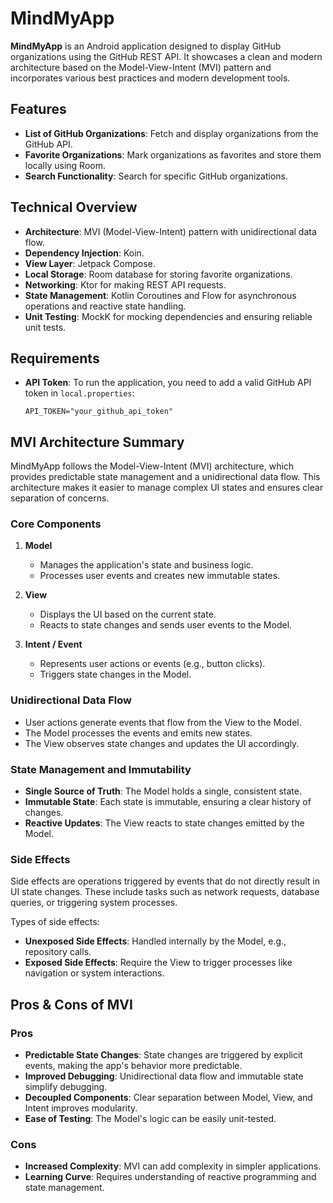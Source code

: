 # MindMyApp

**MindMyApp** is an Android application designed to display GitHub organizations using the GitHub REST API. It showcases a clean and modern architecture based on the Model-View-Intent (MVI) pattern and incorporates various best practices and modern development tools.

## Features

- **List of GitHub Organizations**: Fetch and display organizations from the GitHub API.
- **Favorite Organizations**: Mark organizations as favorites and store them locally using Room.
- **Search Functionality**: Search for specific GitHub organizations.

## Technical Overview

- **Architecture**: MVI (Model-View-Intent) pattern with unidirectional data flow.
- **Dependency Injection**: Koin.
- **View Layer**: Jetpack Compose.
- **Local Storage**: Room database for storing favorite organizations.
- **Networking**: Ktor for making REST API requests.
- **State Management**: Kotlin Coroutines and Flow for asynchronous operations and reactive state handling.
- **Unit Testing**: MockK for mocking dependencies and ensuring reliable unit tests.

## Requirements

- **API Token**: To run the application, you need to add a valid GitHub API token in `local.properties`:
  ```properties
  API_TOKEN="your_github_api_token"
  ```

## MVI Architecture Summary

MindMyApp follows the Model-View-Intent (MVI) architecture, which provides predictable state management and a unidirectional data flow. This architecture makes it easier to manage complex UI states and ensures clear separation of concerns.

### Core Components

1. **Model**
    - Manages the application's state and business logic.
    - Processes user events and creates new immutable states.

2. **View**
    - Displays the UI based on the current state.
    - Reacts to state changes and sends user events to the Model.

3. **Intent / Event**
    - Represents user actions or events (e.g., button clicks).
    - Triggers state changes in the Model.

### Unidirectional Data Flow

- User actions generate events that flow from the View to the Model.
- The Model processes the events and emits new states.
- The View observes state changes and updates the UI accordingly.

### State Management and Immutability

- **Single Source of Truth**: The Model holds a single, consistent state.
- **Immutable State**: Each state is immutable, ensuring a clear history of changes.
- **Reactive Updates**: The View reacts to state changes emitted by the Model.

### Side Effects

Side effects are operations triggered by events that do not directly result in UI state changes. These include tasks such as network requests, database queries, or triggering system processes.

Types of side effects:
- **Unexposed Side Effects**: Handled internally by the Model, e.g., repository calls.
- **Exposed Side Effects**: Require the View to trigger processes like navigation or system interactions.

## Pros & Cons of MVI

### Pros
- **Predictable State Changes**: State changes are triggered by explicit events, making the app's behavior more predictable.
- **Improved Debugging**: Unidirectional data flow and immutable state simplify debugging.
- **Decoupled Components**: Clear separation between Model, View, and Intent improves modularity.
- **Ease of Testing**: The Model's logic can be easily unit-tested.

### Cons
- **Increased Complexity**: MVI can add complexity in simpler applications.
- **Learning Curve**: Requires understanding of reactive programming and state management.
